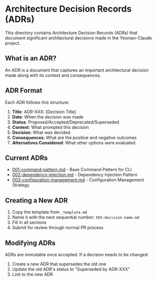 <!-- 🚫 AI_MODIFY_PROHIBITED -->

# Architecture Decision Records (ADRs)

This directory contains Architecture Decision Records (ADRs) that document significant architectural decisions made in
the Yesman-Claude project.

## What is an ADR?

An ADR is a document that captures an important architectural decision made along with its context and consequences.

## ADR Format

Each ADR follows this structure:

1. **Title**: ADR-XXX: [Decision Title]
1. **Date**: When the decision was made
1. **Status**: Proposed/Accepted/Deprecated/Superseded
1. **Context**: What prompted this decision
1. **Decision**: What was decided
1. **Consequences**: What are the positive and negative outcomes
1. **Alternatives Considered**: What other options were evaluated

## Current ADRs

- [001-command-pattern.md](001-command-pattern.md) - Base Command Pattern for CLI
- [002-dependency-injection.md](002-dependency-injection.md) - Dependency Injection Pattern
- [003-configuration-management.md](003-configuration-management.md) - Configuration Management Strategy

## Creating a New ADR

1. Copy the template from `_template.md`
1. Name it with the next sequential number: `XXX-decision-name.md`
1. Fill in all sections
1. Submit for review through normal PR process

## Modifying ADRs

ADRs are immutable once accepted. If a decision needs to be changed:

1. Create a new ADR that supersedes the old one
1. Update the old ADR's status to "Superseded by ADR-XXX"
1. Link to the new ADR
